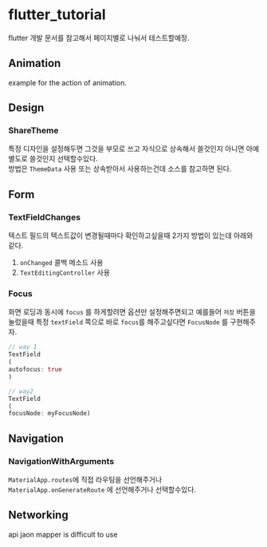 # flutter_tutorial

flutter 개발 문서를 참고해서 페이지별로 나눠서 테스트할예정.

## Animation

example for the action of animation.

## Design

### ShareTheme

특정 디자인을 설정해두면 그것을 부모로 쓰고 자식으로 상속해서 쓸것인지 아니면 아예 별도로 쓸것인지 선택할수있다.  
방법은 `ThemeData` 사용 또는 상속받아서 사용하는건데 소스를 참고하면 된다.

## Form

### TextFieldChanges

텍스트 필드의 텍스트값이 변경될때마다 확인하고싶을때 2가지 방법이 있는데 아래와 같다.

1. `onChanged` 콜백 메소드 사용
2. `TextEditingController` 사용

### Focus

화면 로딩과 동시에 `focus` 를 하게할려면 옵션만 설정해주면되고 예를들어 `저장` 버튼을 눌렀을때 특정 `textField` 쪽으로 바로 `focus`를 해주고싶다면 `FocusNode` 를 구현해주자.

```dart
// way 1
TextField
(
autofocus: true
)

// way2
TextField
(
focusNode: myFocusNode)
```

## Navigation

### NavigationWithArguments

`MaterialApp.routes`에 직접 라우팅을 선언해주거나   
`MaterialApp.onGenerateRoute` 에 선언해주거나 선택할수있다.

## Networking

api jaon mapper is difficult to use
